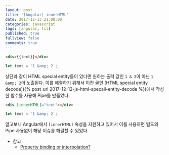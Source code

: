 ```yaml
---
layout: post
title: '[Angular] innerHTML'
date: 2017-12-13 21:00:00
categories: javascript
tags: [angular, til]
published: true
fullview: false
comments: true
---
```


```html
<div>{{text}}</div>
```

```javascript
let text = '1 &amp; 2';
```

상단과 같이 HTML special entity들이 있다면 원하는 출력 값인 `1 & 2`이 아닌 `1 &amp; 2`이 노출된다. 이를 해결하기 위해서 이전 글인 [HTML special entity decode]({% post_url 2017-12-12-js-html-specail-entity-decode %})에서 작성한 함수를 사용해 Pipe를 만들었다.

```html
<div [innerHTML]="text"></div>
```

```javascript
let text = '1 &amp; 2';
```

알고보니 Angular에서 `[innerHTML]` 속성을 지원하고 있어서 이를 사용하면 별도의 Pipe 사용없이 해당 이슈를 해결할 수 있었다.

* 참고
  * [Property binding or interpolation?](https://angular.io/guide/template-syntax#property-binding-or-interpolation)
